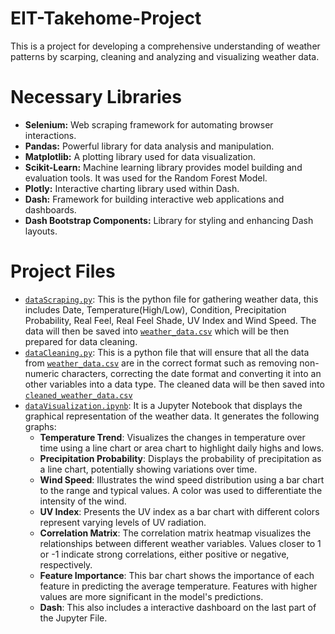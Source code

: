 # EIT-Takehome-Project
This is a project for developing a comprehensive understanding of weather patterns by scarping, cleaning and analyzing and visualizing weather data.

# Necessary Libraries
- **Selenium:** Web scraping framework for automating browser interactions.
- **Pandas:** Powerful library for data analysis and manipulation.
- **Matplotlib:** A plotting library used for data visualization. 
- **Scikit-Learn:** Machine learning library provides model building and evaluation tools. It was used for the Random Forest Model.
- **Plotly:** Interactive charting library used within Dash.
- **Dash:** Framework for building interactive web applications and dashboards.
- **Dash Bootstrap Components:** Library for styling and enhancing Dash layouts.

# Project Files
- [`dataScraping.py`](dataScraping.py): This is the python file for gathering weather data, this includes Date, Temperature(High/Low), Condition, Precipitation Probability, Real Feel, Real Feel Shade, UV Index and Wind Speed. The data will then be saved into [`weather_data.csv`](weather_data.csv) which will be then prepared for data cleaning.
- [`dataCleaning.py`](dataCleaning.py): This is a python file that will ensure that all the data from [`weather_data.csv`](weather_data.csv) are in the correct format such as removing non-numeric characters, correcting the date format and converting it into an other variables into a data type. The cleaned data will be then saved into [`cleaned_weather_data.csv`](cleaned_weather_data.csv)
- [`dataVisualization.ipynb`](dataVisualization.ipynb): It is a Jupyter Notebook that displays the graphical representation of the weather data. It generates the following graphs:
  - **Temperature Trend**: Visualizes the changes in temperature over time using a line chart or area chart to highlight daily highs and lows.
  - **Precipitation Probability**: Displays the probability of precipitation as a line chart, potentially showing variations over time.
  - **Wind Speed**: Illustrates the wind speed distribution using a bar chart to the range and typical values. A color was used to differentiate the intensity of the wind. 
  - **UV Index**: Presents the UV index as a bar chart with different colors represent varying levels of UV radiation.
  - **Correlation Matrix**: The correlation matrix heatmap visualizes the relationships between different weather variables. Values closer to 1 or -1 indicate strong correlations, either positive or negative, respectively.
  - **Feature Importance**: This bar chart shows the importance of each feature in predicting the average temperature. Features with higher values are more significant in the model's predictions.
  - **Dash**: This also includes a interactive dashboard on the last part of the Jupyter File.
